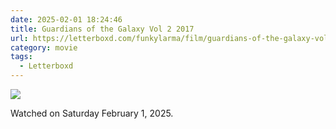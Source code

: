 ```yaml
---
date: 2025-02-01 18:24:46
title: Guardians of the Galaxy Vol 2 2017
url: https://letterboxd.com/funkylarma/film/guardians-of-the-galaxy-vol-2/
category: movie
tags:
  - Letterboxd
---
```


![](https://a.ltrbxd.com/resized/sm/upload/1g/4f/6e/5b/prvWMj8cBFgVn5MLlsjlvH2hiIh-0-600-0-900-crop.jpg?v=edbe39cfb9)

Watched on Saturday February 1, 2025.
